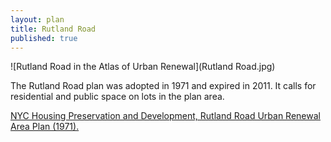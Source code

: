 ```yaml
---
layout: plan
title: Rutland Road
published: true
---
```


![Rutland Road in the Atlas of Urban Renewal](Rutland Road.jpg)

The Rutland Road plan was adopted in 1971 and expired in 2011. It calls for residential and public space on lots in the plan area. 

[NYC Housing Preservation and Development, Rutland Road Urban Renewal Area Plan (1971).](https://www.nyc.gov/assets/hpd/downloads/pdfs/services/rutland-road-urp.pdf)
